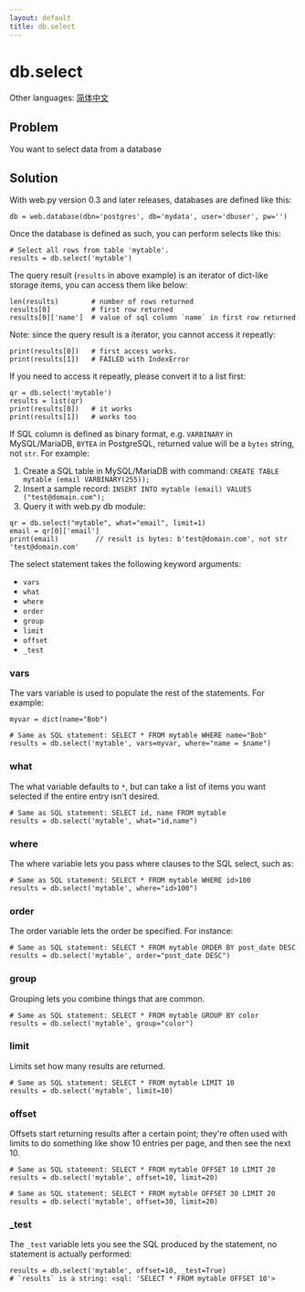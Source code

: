 ```yaml
---
layout: default
title: db.select
---
```


# db.select

Other languages: [简体中文](./select.zh-cn)

## Problem

You want to select data from a database

## Solution

With web.py version 0.3 and later releases, databases are defined like this:

```
db = web.database(dbn='postgres', db='mydata', user='dbuser', pw='')
```

Once the database is defined as such, you can perform selects like this:

```
# Select all rows from table 'mytable'.
results = db.select('mytable')
```

The query result (`results` in above example) is an iterator of dict-like
storage items, you can access them like below:

```
len(results)        # number of rows returned
results[0]          # first row returned
results[0]['name']  # value of sql column `name` in first row returned
```

Note: since the query result is a iterator, you cannot access it repeatly:

```
print(results[0])   # first access works.
print(results[1])   # FAILED with IndexError
```

If you need to access it repeatly, please convert it to a list first:

```
qr = db.select('mytable')
results = list(qr)
print(results[0])   # it works
print(results[1])   # works too
```

If SQL column is defined as binary format, e.g. `VARBINARY` in MySQL/MariaDB, `BYTEA` in PostgreSQL, returned value will be a `bytes` string, not `str`. For example:

1. Create a SQL table in MySQL/MariaDB with command: `CREATE TABLE mytable (email VARBINARY(255));`
1. Insert a sample record: `INSERT INTO mytable (email) VALUES ("test@domain.com");`
1. Query it with web.py db module:

```
qr = db.select("mytable", what="email", limit=1)
email = qr[0]['email']
print(email)         // result is bytes: b'test@domain.com', not str 'test@domain.com'
```

The select statement takes the following keyword arguments:

* `vars`
* `what`
* `where`
* `order`
* `group`
* `limit`
* `offset`
* `_test`

### vars

The vars variable is used to populate the rest of the statements.  For example:

```
myvar = dict(name="Bob")

# Same as SQL statement: SELECT * FROM mytable WHERE name="Bob"
results = db.select('mytable', vars=myvar, where="name = $name")
```

### what

The what variable defaults to `*`, but can take a list of items you want selected if the entire entry isn't desired.

```
# Same as SQL statement: SELECT id, name FROM mytable
results = db.select('mytable', what="id,name")
```

### where

The where variable lets you pass where clauses to the SQL select, such as:

```
# Same as SQL statement: SELECT * FROM mytable WHERE id>100
results = db.select('mytable', where="id>100")
```

### order

The order variable lets the order be specified.  For instance:

```
# Same as SQL statement: SELECT * FROM mytable ORDER BY post_date DESC
results = db.select('mytable', order="post_date DESC")
```

### group

Grouping lets you combine things that are common.

```
# Same as SQL statement: SELECT * FROM mytable GROUP BY color
results = db.select('mytable', group="color")
```

### limit

Limits set how many results are returned.

```
# Same as SQL statement: SELECT * FROM mytable LIMIT 10
results = db.select('mytable', limit=10)
```

### offset

Offsets start returning results after a certain point; they're often used with
limits to do something like show 10 entries per page, and then see the next 10.

```
# Same as SQL statement: SELECT * FROM mytable OFFSET 10 LIMIT 20
results = db.select('mytable', offset=10, limit=20)

# Same as SQL statement: SELECT * FROM mytable OFFSET 30 LIMIT 20
results = db.select('mytable', offset=30, limit=20)
```

### _test

The `_test` variable lets you see the SQL produced by the statement, no
statement is actually performed:

```
results = db.select('mytable', offset=10, _test=True)
# `results` is a string: <sql: 'SELECT * FROM mytable OFFSET 10'>
```
